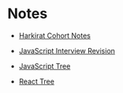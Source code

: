 # Notes
- [Harkirat Cohort Notes](https://quickest-juniper-f9c.notion.site/Cohort-2-0-FullStack-Open-Source-6b6c2a9f1282499aba4782b88bf7e204)

- [JavaScript Interview Revision](https://nigamsharma.hashnode.dev/javascriptmd)

- [JavaScript Tree](https://nigamsharma.notion.site/JavaScript-Tree-1918a3b3ea9b4e03a37c8f5c8367937f?pvs=4)
- [React Tree](https://nigamsharma.notion.site/React-Tree-63ae7499997f4db08ab861e22900df8f?pvs=74)


